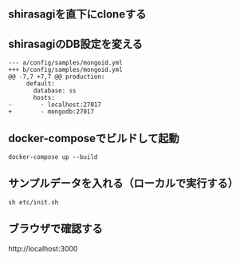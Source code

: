 
## shirasagiを直下にcloneする

## shirasagiのDB設定を変える

```
--- a/config/samples/mongoid.yml
+++ b/config/samples/mongoid.yml
@@ -7,7 +7,7 @@ production:
     default:
       database: ss
       hosts:
-        - localhost:27017
+        - mongodb:27017
```

## docker-composeでビルドして起動
```
docker-compose up --build
```

## サンプルデータを入れる（ローカルで実行する）
```
sh etc/init.sh
```

## ブラウザで確認する
http://localhost:3000
